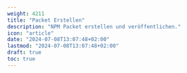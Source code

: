 ```yaml
---
weight: 4211
title: "Packet Erstellen"
description: "NPM Packet erstellen und veröffentlichen."
icon: "article"
date: "2024-07-08T13:07:48+02:00"
lastmod: "2024-07-08T13:07:48+02:00"
draft: true
toc: true
---
```

